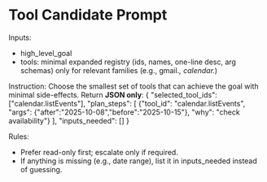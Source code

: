 # Tool Candidate Prompt

Inputs:
- high_level_goal
- tools: minimal expanded registry (ids, names, one-line desc, arg schemas) only for relevant families (e.g., gmail.*, calendar.*)

Instruction:
Choose the smallest set of tools that can achieve the goal with minimal side-effects.
Return **JSON only**:
{
  "selected_tool_ids": ["calendar.listEvents"],
  "plan_steps": [
    {"tool_id": "calendar.listEvents", "args": {"after":"2025-10-08","before":"2025-10-15"}, "why": "check availability"}
  ],
  "inputs_needed": []
}

Rules:
- Prefer read-only first; escalate only if required.
- If anything is missing (e.g., date range), list it in inputs_needed instead of guessing.
